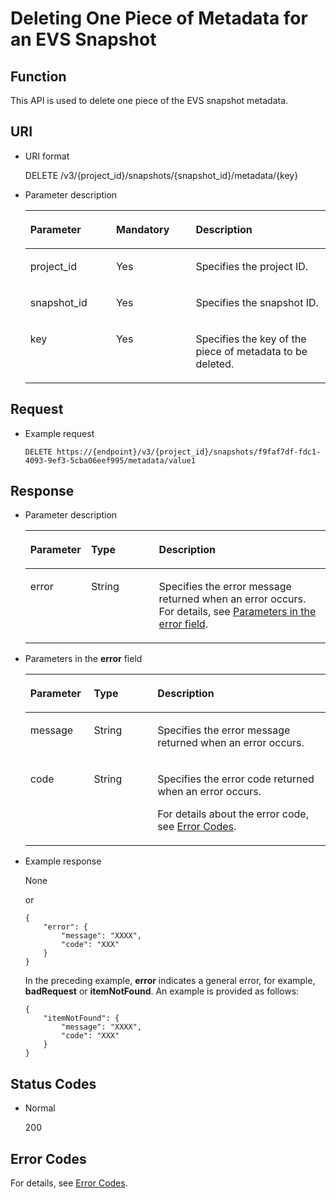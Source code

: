 # Deleting One Piece of Metadata for an EVS Snapshot<a name="evs_04_3067"></a>

## Function<a name="section4805694511340"></a>

This API is used to delete one piece of the EVS snapshot metadata.

## URI<a name="section268627411340"></a>

-   URI format

    DELETE /v3/\{project\_id\}/snapshots/\{snapshot\_id\}/metadata/\{key\}

-   Parameter description

    <a name="table5655293911340"></a>
    <table><thead align="left"><tr id="row4718979611340"><th class="cellrowborder" valign="top" width="28.57%" id="mcps1.1.4.1.1"><p id="p6427715211340"><a name="p6427715211340"></a><a name="p6427715211340"></a>Parameter</p>
    </th>
    <th class="cellrowborder" valign="top" width="26.529999999999998%" id="mcps1.1.4.1.2"><p id="p3906685711340"><a name="p3906685711340"></a><a name="p3906685711340"></a>Mandatory</p>
    </th>
    <th class="cellrowborder" valign="top" width="44.9%" id="mcps1.1.4.1.3"><p id="p1029885411340"><a name="p1029885411340"></a><a name="p1029885411340"></a>Description</p>
    </th>
    </tr>
    </thead>
    <tbody><tr id="row2890086411340"><td class="cellrowborder" valign="top" width="28.57%" headers="mcps1.1.4.1.1 "><p id="p5926863811340"><a name="p5926863811340"></a><a name="p5926863811340"></a>project_id</p>
    </td>
    <td class="cellrowborder" valign="top" width="26.529999999999998%" headers="mcps1.1.4.1.2 "><p id="p3603037711340"><a name="p3603037711340"></a><a name="p3603037711340"></a>Yes</p>
    </td>
    <td class="cellrowborder" valign="top" width="44.9%" headers="mcps1.1.4.1.3 "><p id="p3277940011340"><a name="p3277940011340"></a><a name="p3277940011340"></a>Specifies the project ID.</p>
    </td>
    </tr>
    <tr id="row2657914711340"><td class="cellrowborder" valign="top" width="28.57%" headers="mcps1.1.4.1.1 "><p id="p542726811340"><a name="p542726811340"></a><a name="p542726811340"></a>snapshot_id</p>
    </td>
    <td class="cellrowborder" valign="top" width="26.529999999999998%" headers="mcps1.1.4.1.2 "><p id="p3695552511340"><a name="p3695552511340"></a><a name="p3695552511340"></a>Yes</p>
    </td>
    <td class="cellrowborder" valign="top" width="44.9%" headers="mcps1.1.4.1.3 "><p id="p4060754311340"><a name="p4060754311340"></a><a name="p4060754311340"></a>Specifies the snapshot ID.</p>
    </td>
    </tr>
    <tr id="row5469147141539"><td class="cellrowborder" valign="top" width="28.57%" headers="mcps1.1.4.1.1 "><p id="p40347759141539"><a name="p40347759141539"></a><a name="p40347759141539"></a>key</p>
    </td>
    <td class="cellrowborder" valign="top" width="26.529999999999998%" headers="mcps1.1.4.1.2 "><p id="p46943076141539"><a name="p46943076141539"></a><a name="p46943076141539"></a>Yes</p>
    </td>
    <td class="cellrowborder" valign="top" width="44.9%" headers="mcps1.1.4.1.3 "><p id="p44292834141539"><a name="p44292834141539"></a><a name="p44292834141539"></a>Specifies the key of the piece of metadata to be deleted.</p>
    </td>
    </tr>
    </tbody>
    </table>


## Request<a name="section87667311340"></a>

-   Example request

    ```
    DELETE https://{endpoint}/v3/{project_id}/snapshots/f9faf7df-fdc1-4093-9ef3-5cba06eef995/metadata/value1
    ```


## Response<a name="section5147449911340"></a>

-   Parameter description

    <a name="evs_04_2104_table11977025201856"></a>
    <table><thead align="left"><tr id="evs_04_2104_row8102228201856"><th class="cellrowborder" valign="top" width="20.24%" id="mcps1.1.4.1.1"><p id="evs_04_2104_p52300707201856"><a name="evs_04_2104_p52300707201856"></a><a name="evs_04_2104_p52300707201856"></a>Parameter</p>
    </th>
    <th class="cellrowborder" valign="top" width="22.62%" id="mcps1.1.4.1.2"><p id="evs_04_2104_p3642697315541"><a name="evs_04_2104_p3642697315541"></a><a name="evs_04_2104_p3642697315541"></a>Type</p>
    </th>
    <th class="cellrowborder" valign="top" width="57.14%" id="mcps1.1.4.1.3"><p id="evs_04_2104_p17319263201856"><a name="evs_04_2104_p17319263201856"></a><a name="evs_04_2104_p17319263201856"></a>Description</p>
    </th>
    </tr>
    </thead>
    <tbody><tr id="evs_04_2104_row135502511261"><td class="cellrowborder" valign="top" width="20.24%" headers="mcps1.1.4.1.1 "><p id="evs_04_2104_p129522216412"><a name="evs_04_2104_p129522216412"></a><a name="evs_04_2104_p129522216412"></a>error</p>
    </td>
    <td class="cellrowborder" valign="top" width="22.62%" headers="mcps1.1.4.1.2 "><p id="evs_04_2104_p1595262111415"><a name="evs_04_2104_p1595262111415"></a><a name="evs_04_2104_p1595262111415"></a>String</p>
    </td>
    <td class="cellrowborder" valign="top" width="57.14%" headers="mcps1.1.4.1.3 "><p id="evs_04_2104_p109527215417"><a name="evs_04_2104_p109527215417"></a><a name="evs_04_2104_p109527215417"></a>Specifies the error message returned when an error occurs. For details, see <a href="#evs_04_2104_li0419202382514">Parameters in the error field</a>.</p>
    </td>
    </tr>
    </tbody>
    </table>

-   <a name="evs_04_2104_li0419202382514"></a>Parameters in the  **error**  field

    <a name="evs_04_2104_evs_04_2013_table15441099103019"></a>
    <table><thead align="left"><tr id="evs_04_2104_evs_04_2013_row54094047103019"><th class="cellrowborder" valign="top" width="21.17788221177882%" id="mcps1.1.4.1.1"><p id="evs_04_2104_evs_04_2013_p19541716103019"><a name="evs_04_2104_evs_04_2013_p19541716103019"></a><a name="evs_04_2104_evs_04_2013_p19541716103019"></a>Parameter</p>
    </th>
    <th class="cellrowborder" valign="top" width="21.17788221177882%" id="mcps1.1.4.1.2"><p id="evs_04_2104_evs_04_2013_p39375186103019"><a name="evs_04_2104_evs_04_2013_p39375186103019"></a><a name="evs_04_2104_evs_04_2013_p39375186103019"></a>Type</p>
    </th>
    <th class="cellrowborder" valign="top" width="57.64423557644236%" id="mcps1.1.4.1.3"><p id="evs_04_2104_evs_04_2013_p38578950103019"><a name="evs_04_2104_evs_04_2013_p38578950103019"></a><a name="evs_04_2104_evs_04_2013_p38578950103019"></a>Description</p>
    </th>
    </tr>
    </thead>
    <tbody><tr id="evs_04_2104_evs_04_2013_row59401790103019"><td class="cellrowborder" valign="top" width="21.17788221177882%" headers="mcps1.1.4.1.1 "><p id="evs_04_2104_evs_04_2013_p46815658103019"><a name="evs_04_2104_evs_04_2013_p46815658103019"></a><a name="evs_04_2104_evs_04_2013_p46815658103019"></a>message</p>
    </td>
    <td class="cellrowborder" valign="top" width="21.17788221177882%" headers="mcps1.1.4.1.2 "><p id="evs_04_2104_evs_04_2013_p33971979103019"><a name="evs_04_2104_evs_04_2013_p33971979103019"></a><a name="evs_04_2104_evs_04_2013_p33971979103019"></a>String</p>
    </td>
    <td class="cellrowborder" valign="top" width="57.64423557644236%" headers="mcps1.1.4.1.3 "><p id="evs_04_2104_evs_04_2013_p21623243103019"><a name="evs_04_2104_evs_04_2013_p21623243103019"></a><a name="evs_04_2104_evs_04_2013_p21623243103019"></a>Specifies the error message returned when an error occurs.</p>
    </td>
    </tr>
    <tr id="evs_04_2104_evs_04_2013_row60391466103019"><td class="cellrowborder" valign="top" width="21.17788221177882%" headers="mcps1.1.4.1.1 "><p id="evs_04_2104_evs_04_2013_p59870541103019"><a name="evs_04_2104_evs_04_2013_p59870541103019"></a><a name="evs_04_2104_evs_04_2013_p59870541103019"></a>code</p>
    </td>
    <td class="cellrowborder" valign="top" width="21.17788221177882%" headers="mcps1.1.4.1.2 "><p id="evs_04_2104_evs_04_2013_p17675690103019"><a name="evs_04_2104_evs_04_2013_p17675690103019"></a><a name="evs_04_2104_evs_04_2013_p17675690103019"></a>String</p>
    </td>
    <td class="cellrowborder" valign="top" width="57.64423557644236%" headers="mcps1.1.4.1.3 "><p id="evs_04_2104_evs_04_2013_p6087468103019"><a name="evs_04_2104_evs_04_2013_p6087468103019"></a><a name="evs_04_2104_evs_04_2013_p6087468103019"></a>Specifies the error code returned when an error occurs.</p>
    <p id="evs_04_2104_evs_04_2013_p54787218103019"><a name="evs_04_2104_evs_04_2013_p54787218103019"></a><a name="evs_04_2104_evs_04_2013_p54787218103019"></a>For details about the error code, see <a href="error-codes.md">Error Codes</a>.</p>
    </td>
    </tr>
    </tbody>
    </table>


-   Example response

    None

    or

    ```
    {
        "error": {
            "message": "XXXX", 
            "code": "XXX"
        }
    }
    ```

    In the preceding example,  **error**  indicates a general error, for example,  **badRequest**  or  **itemNotFound**. An example is provided as follows:

    ```
    {
        "itemNotFound": {
            "message": "XXXX", 
            "code": "XXX"
        }
    }
    ```


## Status Codes<a name="section1751558211340"></a>

-   Normal

    200


## Error Codes<a name="section431317151242"></a>

For details, see  [Error Codes](error-codes.md).

